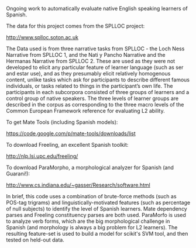 Ongoing work to automatically evaluate native English speaking learners of Spanish.


The data for this project comes from the SPLLOC project:

http://www.splloc.soton.ac.uk

The Data used is from three narrative tasks from SPLLOC - the Loch Ness Narrative from SPLLOC 1, and the Nati y Pancho Narrative and the Hermanas Narrative from SPLLOC 2.  These are used as they were not developed to elicit any particular feature of learner language (such as ser and estar use), and as they presumably elicit relatively homogenous content, unlike tasks which ask for participants to describe different famous individuals, or tasks related to things in the participant’s own life.  The participants in each subcorpora consisted of three groups of learners and a control group of native speakers. The three levels of learner groups are described in the corpus as corresponding to the three macro levels of the Common European Framework reference for evaluating L2 ability. 

To get Mate Tools (including Spanish models):

https://code.google.com/p/mate-tools/downloads/list


To download Freeling, an excellent Spanish toolkit:

http://nlp.lsi.upc.edu/freeling/


To download ParaMorpho, a morphological analyzer for Spanish (and Guarani!):

http://www.cs.indiana.edu/~gasser/Research/software.html


In brief, this code uses a combination of brute-force methods (such as POS-tag trigrams) and linguistically-motivated features (such as percentage of null subjects) to identify the level of Spanish learners.  Mate dependency parses and Freeling constituency parses are both used.  ParaMorfo is used to analyze verb forms, which are the big morphological challenge in Spanish (and morphology is always a big problem for L2 learners).  The resulting feature-set is used to build a model for scikit's SVM tool, and then tested on held-out data.


